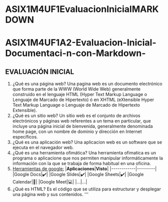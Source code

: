 # ASIX1M4UF1EvaluacionInicialMARKDOWN
# ASIX1M4UF1A2-Evaluacion-Inicial-Documentaci-n-con-Markdown-
## EVALUACIÓN INICIAL
1. ¿Qué es una página web?
Una pagina web es un documento electrónico que forma parte de la WWW (World Wide Web) generalmente construido en el lenguaje HTML (Hyper Text Markup Language o Lenguaje de Marcado de Hipertexto) ó en XHTML (eXtensible Hyper Text Markup Language o Lenguaje de Marcado de Hipertexto Extensible).
2. ¿Qué es un sitio web?
Un sitio web es el conjunto de archivos electrónicos y páginas web referentes a un tema en particular, que incluye una página inicial de bienvenida, generalmente denominada home page, con un nombre de dominio y dirección en Internet específicos​.
3. ¿Qué es una aplicación web?
Una aplicacion web es un software que se ejecuta en el navegador web. 
4. ¿Qué es una herramienta ofimática?
Una herramienta ofimatica es un programa o aplicacione que nos permiten manipular informáticamente la información con la que se trabaja de forma habitual en una oficina.
5. [Herramientas de google:](https://www.google.com/intl/es-419/chrome/browser-tools/ "Herramientas de google")
|__Aplicaciones__|__Visto__|
|------------|---------|
|Google Docs|✔️|
|Google Slides|✔️|
|Google Sheets|✔️|
|Google Calendar|📅|
|Google Meet|💻|
|...|...|
6. ¿Qué es HTML?
Es el código que se utiliza para estructurar y desplegar una página web y sus contenidos.
'''

<!DOCTYPE html>
<html lang="en">
<head>
    <meta charset="UTF-8">
    <meta http-equiv="X-UA-Compatible" content="IE=edge">
    <meta name="viewport" content="width=device-width, initial-scale=1.0">
    <title>Document</tittle>
    </head>
    <body>
    </body>
</html>

'''
7. ¿Qué es CSS?
Es un lenguaje que maneja el diseño y presentación de las páginas web, es decir, cómo lucen cuando un usuario las visita. Funciona junto con el lenguaje HTML que se encarga del contenido básico de los sitios.
8. Flujo de trabajo (navegador, petición, servidor y respuesta):
[WEB SERVER](imagen1.jpg "Web server")